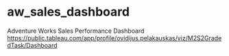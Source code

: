 # aw_sales_dashboard
Adventure Works Sales Performance Dashboard
https://public.tableau.com/app/profile/ovidijus.pelakauskas/viz/M2S2GradedTask/Dashboard

